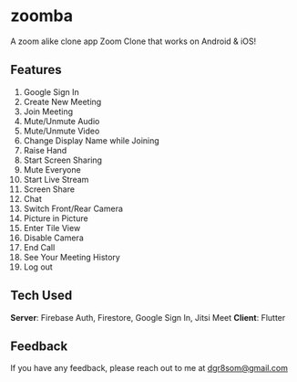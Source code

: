 # zoomba
A zoom alike clone app
Zoom Clone that works on Android & iOS! 

## Features
1. Google Sign In
2. Create New Meeting
3. Join Meeting
4. Mute/Unmute Audio
5. Mute/Unmute Video
6. Change Display Name while Joining
7. Raise Hand
8. Start Screen Sharing
9. Mute Everyone
10. Start Live Stream
11. Screen Share
12. Chat
13. Switch Front/Rear Camera
14. Picture in Picture
15. Enter Tile View
16. Disable Camera
17. End Call
18. See Your Meeting History
19. Log out



## Tech Used
**Server**: Firebase Auth, Firestore, Google Sign In, Jitsi Meet
**Client**: Flutter
    
## Feedback

If you have any feedback, please reach out to me at dgr8som@gmail.com
